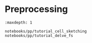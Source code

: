# Preprocessing

```{toctree}
:maxdepth: 1

notebooks/pp/tutorial_cell_sketching
notebooks/pp/tutorial_delve_fs
```
